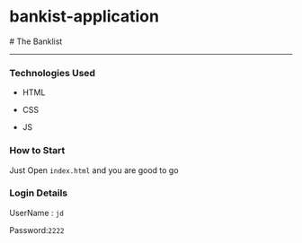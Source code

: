 # bankist-application
# The Banklist

---

### Technologies Used

- HTML
  
- CSS
  
- JS
  

### How to Start

Just Open ```index.html``` and you are good to go

### Login Details

UserName : ```jd```

Password:```2222```
